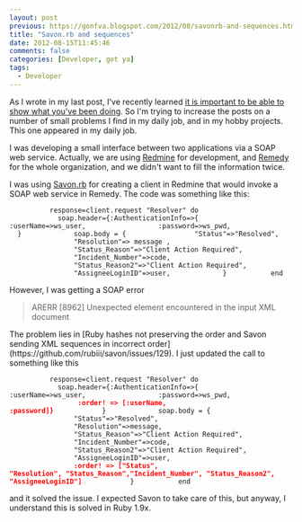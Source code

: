 ```yaml
---
layout: post
previous: https://gonfva.blogspot.com/2012/08/savonrb-and-sequences.html
title: "Savon.rb and sequences"
date: 2012-08-15T11:45:46
comments: false
categories: [Developer, got ya]
tags:
  - Developer
---
```


As I wrote in my last post, I've recently learned [it is important to be able to show what you've been doing](https://gonfva.blogspot.com/2012/08/a-great-experience-applying-to-position_14.html). So&nbsp;I'm trying to increase the posts on a number of small problems I find in my daily job, and in my hobby projects. This one appeared in my daily job.


I was developing a small interface between two applications via a SOAP web service. Actually, we are using [Redmine](http://www.redmine.org/) for development, and [Remedy](http://www.bmc.com/products/product-listing/22735072-106757-2391.html) for the whole organization, and we didn't want to fill the information twice.


I was using [Savon.rb](http://savonrb.com/) for creating a client in Redmine that would invoke a SOAP web service in Remedy. The code was something like this:


<code>&nbsp;&nbsp;&nbsp;&nbsp;&nbsp;&nbsp;&nbsp;&nbsp;&nbsp;&nbsp;response=client.request "Resolver" do
&nbsp;&nbsp;&nbsp;&nbsp;&nbsp;&nbsp;&nbsp;&nbsp;&nbsp;&nbsp;&nbsp;&nbsp;soap.header={:AuthenticationInfo=&gt;{
&nbsp;&nbsp;&nbsp;&nbsp;&nbsp;&nbsp;&nbsp;&nbsp;&nbsp;&nbsp;&nbsp;&nbsp;&nbsp;&nbsp;&nbsp;&nbsp; :userName=&gt;ws_user,
&nbsp;&nbsp;&nbsp;&nbsp;&nbsp;&nbsp;&nbsp;&nbsp;&nbsp;&nbsp;&nbsp;&nbsp;&nbsp;&nbsp;&nbsp;&nbsp; :password=&gt;ws_pwd,
&nbsp; &nbsp; &nbsp; &nbsp; &nbsp; &nbsp; }
&nbsp;&nbsp;&nbsp;&nbsp;&nbsp;&nbsp;&nbsp;&nbsp;&nbsp;&nbsp;&nbsp;&nbsp;soap.body = {
&nbsp;&nbsp;&nbsp;&nbsp;&nbsp;&nbsp;&nbsp;&nbsp;&nbsp;&nbsp;&nbsp;&nbsp;&nbsp;&nbsp;&nbsp;&nbsp;"Status"=&gt;"Resolved",
&nbsp;&nbsp;&nbsp;&nbsp;&nbsp;&nbsp;&nbsp;&nbsp;&nbsp;&nbsp;&nbsp;&nbsp;&nbsp;&nbsp;&nbsp;&nbsp;"Resolution"=&gt; message&nbsp;,
&nbsp;&nbsp;&nbsp;&nbsp;&nbsp;&nbsp;&nbsp;&nbsp;&nbsp;&nbsp;&nbsp;&nbsp;&nbsp;&nbsp;&nbsp;&nbsp;"Status_Reason"=&gt;"Client Action Required",
&nbsp;&nbsp;&nbsp;&nbsp;&nbsp;&nbsp;&nbsp;&nbsp;&nbsp;&nbsp;&nbsp;&nbsp;&nbsp;&nbsp;&nbsp;&nbsp;"Incident_Number"=&gt;code,
&nbsp;&nbsp;&nbsp;&nbsp;&nbsp;&nbsp;&nbsp;&nbsp;&nbsp;&nbsp;&nbsp;&nbsp;&nbsp;&nbsp;&nbsp;&nbsp;"Status_Reason2"=&gt;"Client Action Required",
&nbsp;&nbsp;&nbsp;&nbsp;&nbsp;&nbsp;&nbsp;&nbsp;&nbsp;&nbsp;&nbsp;&nbsp;&nbsp;&nbsp;&nbsp;&nbsp;"AssigneeLoginID"=&gt;user,
&nbsp; &nbsp; &nbsp; &nbsp; &nbsp; &nbsp; }
&nbsp;&nbsp;&nbsp;&nbsp;&nbsp;&nbsp;&nbsp;&nbsp;&nbsp;&nbsp;end </code>


However, I was getting a SOAP error



<blockquote class="tr_bq">ARERR [8962] Unexpected element encountered in the input XML document</blockquote>
The problem lies in [Ruby hashes not preserving the order and Savon sending XML sequences in incorrect order](https://github.com/rubiii/savon/issues/129). I just updated the call to something like this


<code>&nbsp;&nbsp;&nbsp;&nbsp;&nbsp;&nbsp;&nbsp;&nbsp;&nbsp;&nbsp;response=client.request "Resolver" do
&nbsp;&nbsp;&nbsp;&nbsp;&nbsp;&nbsp;&nbsp;&nbsp;&nbsp;&nbsp;&nbsp;&nbsp;soap.header={:AuthenticationInfo=&gt;{
&nbsp;&nbsp;&nbsp;&nbsp;&nbsp;&nbsp;&nbsp;&nbsp;&nbsp;&nbsp;&nbsp;&nbsp;&nbsp;&nbsp;&nbsp;&nbsp; :userName=&gt;ws_user,
&nbsp;&nbsp;&nbsp;&nbsp;&nbsp;&nbsp;&nbsp;&nbsp;&nbsp;&nbsp;&nbsp;&nbsp;&nbsp;&nbsp;&nbsp;&nbsp; :password=&gt;ws_pwd,
<b><span style="color: red;">&nbsp;&nbsp;&nbsp;&nbsp;&nbsp;&nbsp;&nbsp;&nbsp;&nbsp;&nbsp;&nbsp;&nbsp;&nbsp;&nbsp;&nbsp;&nbsp; :order! =&gt; [:userName, :password]}</span></b>&nbsp;&nbsp;&nbsp;&nbsp;&nbsp;&nbsp;&nbsp;&nbsp;&nbsp;&nbsp;&nbsp;&nbsp;}
&nbsp;&nbsp;&nbsp;&nbsp;&nbsp;&nbsp;&nbsp;&nbsp;&nbsp;&nbsp;&nbsp;&nbsp;soap.body = {
&nbsp;&nbsp;&nbsp;&nbsp;&nbsp;&nbsp;&nbsp;&nbsp;&nbsp;&nbsp;&nbsp;&nbsp;&nbsp;&nbsp;&nbsp;&nbsp;"Status"=&gt;"Resolved",
&nbsp;&nbsp;&nbsp;&nbsp;&nbsp;&nbsp;&nbsp;&nbsp;&nbsp;&nbsp;&nbsp;&nbsp;&nbsp;&nbsp;&nbsp;&nbsp;"Resolution"=&gt;message,
&nbsp;&nbsp;&nbsp;&nbsp;&nbsp;&nbsp;&nbsp;&nbsp;&nbsp;&nbsp;&nbsp;&nbsp;&nbsp;&nbsp;&nbsp;&nbsp;"Status_Reason"=&gt;"Client Action Required",
&nbsp;&nbsp;&nbsp;&nbsp;&nbsp;&nbsp;&nbsp;&nbsp;&nbsp;&nbsp;&nbsp;&nbsp;&nbsp;&nbsp;&nbsp;&nbsp;"Incident_Number"=&gt;code,
&nbsp;&nbsp;&nbsp;&nbsp;&nbsp;&nbsp;&nbsp;&nbsp;&nbsp;&nbsp;&nbsp;&nbsp;&nbsp;&nbsp;&nbsp;&nbsp;"Status_Reason2"=&gt;"Client Action Required",
&nbsp;&nbsp;&nbsp;&nbsp;&nbsp;&nbsp;&nbsp;&nbsp;&nbsp;&nbsp;&nbsp;&nbsp;&nbsp;&nbsp;&nbsp;&nbsp;"AssigneeLoginID"=&gt;user,
<b><span style="color: red;">&nbsp;&nbsp;&nbsp;&nbsp;&nbsp;&nbsp;&nbsp;&nbsp;&nbsp;&nbsp;&nbsp;&nbsp;&nbsp;&nbsp;&nbsp;&nbsp;:order! =&gt; ["Status", "Resolution", "Status_Reason","Incident_Number", "Status_Reason2", "AssigneeLoginID"]</span></b>&nbsp;&nbsp;&nbsp;&nbsp;&nbsp;&nbsp;&nbsp;&nbsp;&nbsp;&nbsp;&nbsp;&nbsp;}
&nbsp;&nbsp;&nbsp;&nbsp;&nbsp;&nbsp;&nbsp;&nbsp;&nbsp;&nbsp;end </code>


and it solved the issue. I expected Savon to take care of this, but anyway,&nbsp;I understand this is solved in Ruby 1.9x.


